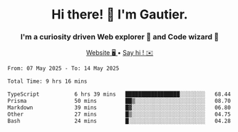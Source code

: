 <h1 align="center">Hi there! 👋 I'm Gautier.</h1>
<h3 align="center">I'm a curiosity driven Web explorer 🚀 and Code wizard 🧙</h3>

<p align="center">
  <a href="https://xisabla.github.io/">Website 🖥️ </a> •
  <a href="mailto:xisabla.dev@gmail.com">Say hi ! ✉️</a>
</p>

<!--START_SECTION:waka-->

```txt
From: 07 May 2025 - To: 14 May 2025

Total Time: 9 hrs 16 mins

TypeScript           6 hrs 39 mins   █████████████████░░░░░░░░   68.44 %
Prisma               50 mins         ██▒░░░░░░░░░░░░░░░░░░░░░░   08.70 %
Markdown             39 mins         █▓░░░░░░░░░░░░░░░░░░░░░░░   06.80 %
Other                27 mins         █▒░░░░░░░░░░░░░░░░░░░░░░░   04.75 %
Bash                 24 mins         █░░░░░░░░░░░░░░░░░░░░░░░░   04.28 %
```

<!--END_SECTION:waka-->
